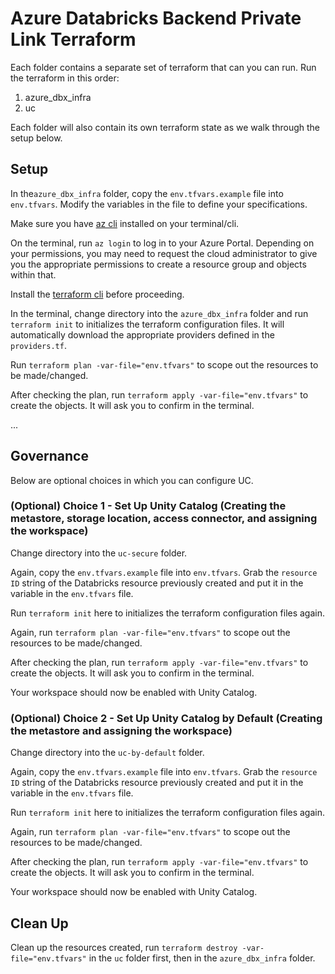 # Azure Databricks Backend Private Link Terraform

Each folder contains a separate set of terraform that can you can run.
Run the terraform in this order:

1. azure_dbx_infra
2. uc

Each folder will also contain its own terraform state as we walk through the setup below.

## Setup

In the```azure_dbx_infra``` folder, copy the ```env.tfvars.example``` file into ```env.tfvars```. Modify the variables in the file to define your specifications. 

Make sure you have [az cli](https://learn.microsoft.com/en-us/cli/azure/install-azure-cli) installed on your terminal/cli.

On the terminal, run ```az login``` to log in to your Azure Portal. Depending on your permissions, you may need to request the cloud administrator to give you the appropriate permissions to create a resource group and objects within that.

Install the [terraform cli](https://developer.hashicorp.com/terraform/install) before proceeding.

In the terminal, change directory into the ```azure_dbx_infra``` folder and run ```terraform init``` to initializes the terraform configuration files. It will automatically download the appropriate providers defined in the ```providers.tf```. 

Run ```terraform plan -var-file="env.tfvars"``` to scope out the resources to be made/changed. 

After checking the plan, run ```terraform apply -var-file="env.tfvars"``` to create the objects. It will ask you to confirm in the terminal.

...

## Governance 

Below are optional choices in which you can configure UC. 

###  (Optional) Choice 1 - Set Up Unity Catalog (Creating the metastore, storage location, access connector, and assigning the workspace)


Change directory into the ```uc-secure``` folder.

Again, copy the ```env.tfvars.example``` file into ```env.tfvars```. Grab the ```resource ID``` string of the Databricks resource previously created and put it in the variable in the ```env.tfvars``` file. 

Run ```terraform init``` here to initializes the terraform configuration files again. 

Again, run ```terraform plan -var-file="env.tfvars"``` to scope out the resources to be made/changed. 

After checking the plan, run ```terraform apply -var-file="env.tfvars"``` to create the objects. It will ask you to confirm in the terminal.

Your workspace should now be enabled with Unity Catalog.

### (Optional) Choice 2 - Set Up Unity Catalog by Default (Creating the metastore and assigning the workspace)



Change directory into the ```uc-by-default``` folder.

Again, copy the ```env.tfvars.example``` file into ```env.tfvars```. Grab the ```resource ID``` string of the Databricks resource previously created and put it in the variable in the ```env.tfvars``` file. 

Run ```terraform init``` here to initializes the terraform configuration files again. 

Again, run ```terraform plan -var-file="env.tfvars"``` to scope out the resources to be made/changed. 

After checking the plan, run ```terraform apply -var-file="env.tfvars"``` to create the objects. It will ask you to confirm in the terminal.

Your workspace should now be enabled with Unity Catalog.

## Clean Up

Clean up the resources created, run ```terraform destroy -var-file="env.tfvars"``` in the ```uc``` folder first, then in the ```azure_dbx_infra``` folder. 